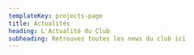 ```yaml
---
templateKey: projects-page
title: Actualités
heading: L'Actualité du Club
subheading: Retrouvez toutes les news du club ici
---
```

